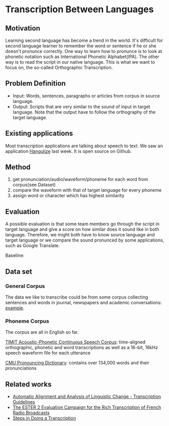 # Transcription Between Languages
## Motivation 

Learning second language has become a trend in the world. It's difficult for second language learner to remember the word or sentence if he or she doesn't pronunce correctly. One way to learn how to pronunce is to look at phonetic notation such as International Phonetic Alphabet(IPA). The other way is to read the script in our native language. This is what we want to focus on, the so-called Orthographic Transcription.

## Problem Definition

  * Input: Words, sentences, paragraphs or articles from corpus in source language.
  * Output: Scripts that are very similar to the sound of input in target language. Note that the output have to follow the orthography of the target language. 

## Existing applications

Most transcription applications are talking about speech to text. We saw an application [Hangulize](http://hangulize.org/) last week. It is open source on Github.

## Method

1. get pronunciation/audio/waveform/phoneme for each word from corpus(see Dataset)
2. compare the waveform with that of target language for every phoneme
3. assign word or character which has highest similarity

## Evaluation

A possible evaluation is that some team members go through the script in target language and give a score on how similar does it sound like in both language. Therefore, we might both have to know source language and target language or we compare the sound pronunced by some applications, such as Google Translate.

Baseline: 

## Data set
### General Corpus
The data we like to transcribe could be from some corpus collecting sentences and words in journal, newspapers and academic conversations: [example](http://corpus.byu.edu/).

### Phoneme Corpus
The corpus are all in English so far.

[TIMIT Acoustic-Phonetic Continuous Speech Corpus](https://catalog.ldc.upenn.edu/LDC93S1):
time-aligned orthographic, phonetic and word transcriptions as well as a 16-bit, 16kHz speech waveform file for each utterance

[CMU Pronouncing Dictionary](http://www.speech.cs.cmu.edu/cgi-bin/cmudict):
contains over 134,000 words and their pronunciations

## Related works
  * [Automatic Alignment and Analysis of Linguistic Change - Transcription Guidelines](http://fave.ling.upenn.edu/downloads/Transcription_guidelines_FAAV.pdf)
  * [The ESTER 2 Evaluation Campaign for the Rich Transcription of French Radio Broadcasts](http://citeseerx.ist.psu.edu/viewdoc/download?doi=10.1.1.332.3734&rep=rep1&type=pdf)
  * [Steps in Doing a Transcription](http://www.kcl.ac.uk/sspp/departments/education/research/ldc/knowledge-transfer/DATA/part3.pdf)
